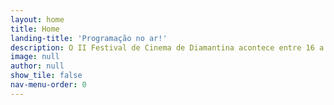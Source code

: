 ```yaml
---
layout: home
title: Home
landing-title: 'Programação no ar!'
description: O II Festival de Cinema de Diamantina acontece entre 16 a 20 de setembro de 2025
image: null
author: null
show_tile: false
nav-menu-order: 0
---
```

